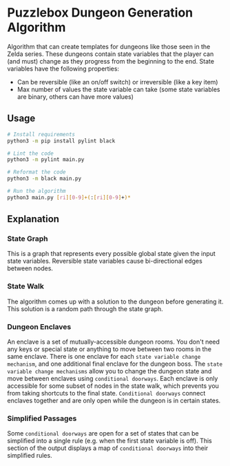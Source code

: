 # Puzzlebox Dungeon Generation Algorithm
Algorithm that can create templates for dungeons like those seen in the Zelda series.
These dungeons contain state variables that the player can (and must) change as they progress from the beginning to the end.
State variables have the following properties:
- Can be reversible (like an on/off switch) or irreversible (like a key item)
- Max number of values the state variable can take (some state variables are binary, others can have more values)

## Usage

```bash
# Install requirements
python3 -m pip install pylint black

# Lint the code
python3 -m pylint main.py

# Reformat the code
python3 -m black main.py

# Run the algorithm
python3 main.py [ri][0-9]+(:[ri][0-9]+)*
```

## Explanation
### State Graph
This is a graph that represents every possible global state given the input state variables.
Reversible state variables cause bi-directional edges between nodes.

### State Walk
The algorithm comes up with a solution to the dungeon before generating it.
This solution is a random path through the state graph.

### Dungeon Enclaves
An enclave is a set of mutually-accessible dungeon rooms.
You don't need any keys or special state or anything to move between two rooms in the same enclave.
There is one enclave for each `state variable change mechanism`, and one additional final enclave for the dungeon boss.
The `state variable change mechanisms` allow you to change the dungeon state and move between enclaves using `conditional doorways`.
Each enclave is only accessible for some subset of nodes in the state walk, which prevents you from taking shortcuts to the final state.
`Conditional doorways` connect enclaves together and are only open while the dungeon is in certain states.

### Simplified Passages
Some `conditional doorways` are open for a set of states that can be simplified into a single rule (e.g. when the first state variable is off).
This section of the output displays a map of `conditional doorways` into their simplified rules.
